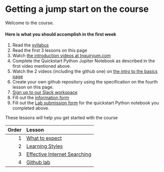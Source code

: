# Getting a jump start on the course

Welcome to the course.

#### Here is what you should accomplish in the first week

1. Read the [syllabus](../README.md)
2. Read the first 3 lessons on this page
3. Watch [the introduction videos at Inquiryum.com](http://inquiryum.com/machine-learning/)
4. Complete the Quickstart Python Jupiter Notebook as described in the first video mentioned above.
5. Watch the 2 videos (including the github one) on [the intro to the basics page](http://inquiryum.com/machine-learning/modules/basics/Intro-To-Basic-ML/)
6. Create your own github repository using the specification on the fourth lesson on this page.
7. [Sign up to our Slack workspace](https://join.slack.com/t/fiudeeplearning2023/shared_invite/zt-1mqu2wws1-uaa5r06DIMUDGsM0hAg93w)
8. Fill out the [information form](https://docs.google.com/forms/d/e/1FAIpQLSfaZi8H5_sJaQB8EjO9DjGqqFgR115F1n-1xk6oRlyK3ED6UQ/viewform?usp=sf_link)
9. Fill out the [Lab submission form](https://docs.google.com/forms/d/e/1FAIpQLSe8oVzj1af1h86dwvqF8Qha_Yw0B2E81m77ZxwjZUYH00BowA/viewform?usp=sf_link) for the quickstart Python notebook you completed above.

These lessons will help you get started with the course

| Order | Lesson                                                |
| -----:|:----------------------------------------------------- |
| 1     | [What to expect](what_to_expect.md)                   |
| 2     | [Learning Styles](learning-styles.md)                 |
| 3     | [Effective Internet Searching](internet-searching.md) |
| 4     | [Github lab](gitlablab.md)                            |
